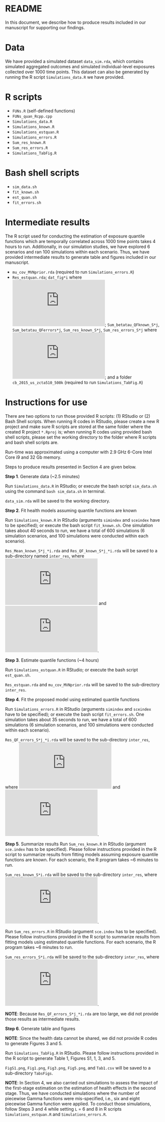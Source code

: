 README
================

In this document, we describe how to produce results included in our
manuscript for supporting our findings.

# Data

We have provided a simulated dataset `data_sim.rda`, which contains
simulated aggregated outcomes and simulated individual-level exposures
collected over 1000 time points. This dataset can also be generated by
running the R script `Simulations_data.R` we have provided.

# R scripts

- `FUNs.R` (self-defined functions)
- `FUNs_quan_Rcpp.cpp`
- `Simulations_data.R`
- `Simulations_known.R`
- `Simulations_estquan.R`
- `Simulations_errors.R`
- `Sum_res_known.R`
- `Sum_res_errors.R`
- `Simulations_TabFig.R`

# Bash shell scripts

- `sim_data.sh`
- `fit_known.sh`
- `est_quan.sh`
- `fit_errors.sh`

# Intermediate results

The R script used for conducting the estimation of exposure quantile
functions which are temporally correlated across 1000 time points takes
4 hours to run. Additionally, in our simulation studies, we have
explored 6 scenarios and ran 100 simulations within each scenario. Thus,
we have provided intermediate results to generate table and figures
included in our manuscript.

- `mu_cov_MVNprior.rda` (required to run `Simulations_errors.R`)
- `Res_estquan.rda`; `dat_fig*i` where
  ![i=4,6](https://latex.codecogs.com/png.latex?i%3D4%2C6 "i=4,6");
  `Sum_betatau_QFknown_S*j`, `Sum_betatau_QFerrors*j`,
  `Sum_res_known_S*j`, `Sum_res_errors_S*j` where
  ![j=1,...,6](https://latex.codecogs.com/png.latex?j%3D1%2C...%2C6 "j=1,...,6");
  and a folder `cb_2015_us_zcta510_500k` (required to run
  `Simulations_TabFig.R`)

# Instructions for use

There are two options to run those provided R scripts: (1) RStudio or
(2) Bash Shell scripts. When running R codes in RStudio, please create a
new R project and make sure R scripts are stored at the same folder
where the created R project `*.Rproj` is; when running R codes using
provided bash shell scripts, please set the working directory to the
folder where R scripts and bash shell scripts are.

Run-time was approximated using a computer with 2.9 GHz 6-Core Intel
Core i9 and 32 Gb memory.

Steps to produce results presented in Section 4 are given below.

**Step 1**. Generate data (~2.5 minutes)

Run `Simulations_data.R` in RStudio; or execute the bash script
`sim_data.sh` using the command `bash sim_data.sh` in terminal.

`data_sim.rda` will be saved to the working directory.

**Step 2**. Fit health models assuming quantile functions are known

Run `Simulations_known.R` in RStudio (arguments `simindex` and
`sceindex` have to be specified); or execute the bash script
`fit_known.sh`. One simulation takes about 40 seconds to run, we have a
total of 600 simulations (6 simulation scenarios, and 100 simulations
were conducted within each scenario).

`Res_Mean_known_S*j_*i.rda` and `Res_QF_known_S*j_*i.rda` will be saved
to a sub-directory named `inter_res`, where
![j=1,...,100](https://latex.codecogs.com/png.latex?j%3D1%2C...%2C100 "j=1,...,100")
and
![i=1,...,6](https://latex.codecogs.com/png.latex?i%3D1%2C...%2C6 "i=1,...,6").

**Step 3**. Estimate quantile functions (~4 hours)

Run `Simulations_estquan.R` in RStudio; or execute the bash script
`est_quan.sh`.

`Res_estquan.rda` and `mu_cov_MVNprior.rda` will be saved to the
sub-directory `inter_res`.

**Step 4**. Fit the proposed model using estimated quantile functions

Run `Simulations_errors.R` in RStudio (arguments `simindex` and
`sceindex` have to be specified); or execute the bash script
`fit_errors.sh`. One simulation takes about 35 seconds to run, we have a
total of 600 simulations (6 simulation scenarios, and 100 simulations
were conducted within each scenario).

`Res_QF_errors_S*j_*i.rda` will be saved to the sub-directory
`inter_res`, where
![j=1,...,100](https://latex.codecogs.com/png.latex?j%3D1%2C...%2C100 "j=1,...,100")
and
![i=1,...,6](https://latex.codecogs.com/png.latex?i%3D1%2C...%2C6 "i=1,...,6").

**Step 5**. Summarize results Run `Sum_res_known.R` in RStudio (argument
`sce.index` has to be specified). Please follow instructions provided in
the R script to summarize results from fitting models assuming exposure
quantile functions are known. For each scenario, the R program takes ~6
minutes to run.

`Sum_res_known_S*i.rda` will be saved to the sub-directory `inter_res`,
where
![i=1,...,6](https://latex.codecogs.com/png.latex?i%3D1%2C...%2C6 "i=1,...,6").

Run `Sum_res_errors.R` in RStudio (argument `sce.index` has to be
specified). Please follow instructions provided in the R script to
summarize results from fitting models using estimated quantile
functions. For each scenario, the R program takes ~6 minutes to run.

`Sum_res_errors_S*i.rda` will be saved to the sub-directory `inter_res`,
where
![i=1,...,6](https://latex.codecogs.com/png.latex?i%3D1%2C...%2C6 "i=1,...,6").

**NOTE**: Because `Res_QF_errors_S*j_*i.rda` are too large, we did not
provide those results as intermediate results.

**Step 6**. Generate table and figures

**NOTE**: Since the health data cannot be shared, we did not provide R
codes to generate Figures 3 and 5.

Run `Simulations_TabFig.R` in RStudio. Please follow instructions
provided in the R script to generate Table 1, Figures S1, 1, 3, and 5.

`FigS1.png`, `Fig1.png`, `Fig3.png`, `Fig5.png`, and `Tab1.csv` will be
saved to a sub-directory `TabsFigs`.

**NOTE**: In Section 4, we also carried out simulations to assess the
impact of the first-stage estimation on the estimation of health effects
in the second stage. Thus, we have conducted simulations where the
number of piecewise Gamma functions were mis-specified, i.e., six and
eight piecewise Gamma function were applied. To conduct those
simulations, follow Steps 3 and 4 while setting `L` = 6 and 8 in R
scripts `Simulations_estquan.R` and `Simulations_errors.R`.

